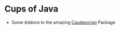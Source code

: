 Cups of Java
==========

* Some Addons to the amazing [Caudexorigo](https://github.com/lneves/javardices) Package
